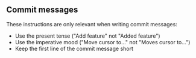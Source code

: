## Commit messages

These instructions are only relevant when writing commit messages:

- Use the present tense ("Add feature" not "Added feature")
- Use the imperative mood ("Move cursor to..." not "Moves cursor to...")
- Keep the first line of the commit message short
